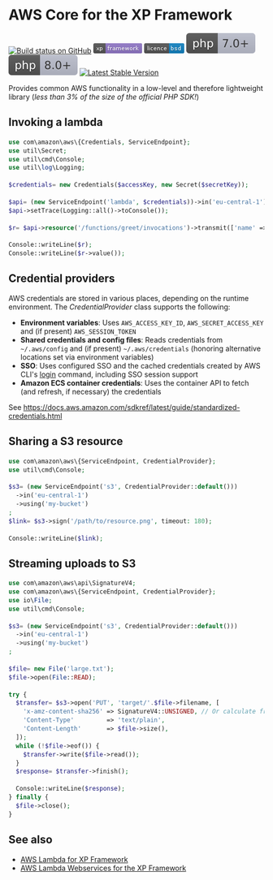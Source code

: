 AWS Core for the XP Framework
========================================================================

[![Build status on GitHub](https://github.com/xp-forge/aws/workflows/Tests/badge.svg)](https://github.com/xp-forge/aws/actions)
[![XP Framework Module](https://raw.githubusercontent.com/xp-framework/web/master/static/xp-framework-badge.png)](https://github.com/xp-framework/core)
[![BSD Licence](https://raw.githubusercontent.com/xp-framework/web/master/static/licence-bsd.png)](https://github.com/xp-framework/core/blob/master/LICENCE.md)
[![Requires PHP 7.0+](https://raw.githubusercontent.com/xp-framework/web/master/static/php-7_0plus.svg)](http://php.net/)
[![Supports PHP 8.0+](https://raw.githubusercontent.com/xp-framework/web/master/static/php-8_0plus.svg)](http://php.net/)
[![Latest Stable Version](https://poser.pugx.org/xp-forge/aws/version.svg)](https://packagist.org/packages/xp-forge/aws)

Provides common AWS functionality in a low-level and therefore lightweight library (*less than 3% of the size of the official PHP SDK!*)

Invoking a lambda
-----------------

```php
use com\amazon\aws\{Credentials, ServiceEndpoint};
use util\Secret;
use util\cmd\Console;
use util\log\Logging;

$credentials= new Credentials($accessKey, new Secret($secretKey));

$api= (new ServiceEndpoint('lambda', $credentials))->in('eu-central-1')->version('2015-03-31');
$api->setTrace(Logging::all()->toConsole());

$r= $api->resource('/functions/greet/invocations')->transmit(['name' => getenv('USER')]);

Console::writeLine($r);
Console::writeLine($r->value());
```

Credential providers
--------------------
AWS credentials are stored in various places, depending on the runtime environment. The *CredentialProvider* class supports the following:

* **Environment variables**: Uses `AWS_ACCESS_KEY_ID`, `AWS_SECRET_ACCESS_KEY` and (if present) `AWS_SESSION_TOKEN`
* **Shared credentials and config files**: Reads credentials from `~/.aws/config` and (if present) `~/.aws/credentials` (honoring alternative locations set via environment variables)
* **SSO**: Uses configured SSO and the cached credentials created by AWS CLI's [login](https://awscli.amazonaws.com/v2/documentation/api/latest/reference/sso/login.html) command, including SSO session support
* **Amazon ECS container credentials**: Uses the container API to fetch (and refresh, if necessary) the credentials

See https://docs.aws.amazon.com/sdkref/latest/guide/standardized-credentials.html

Sharing a S3 resource
---------------------

```php
use com\amazon\aws\{ServiceEndpoint, CredentialProvider};
use util\cmd\Console;

$s3= (new ServiceEndpoint('s3', CredentialProvider::default()))
  ->in('eu-central-1')
  ->using('my-bucket')
;
$link= $s3->sign('/path/to/resource.png', timeout: 180);

Console::writeLine($link);
```

Streaming uploads to S3
-----------------------

```php
use com\amazon\aws\api\SignatureV4;
use com\amazon\aws\{ServiceEndpoint, CredentialProvider};
use io\File;
use util\cmd\Console;

$s3= (new ServiceEndpoint('s3', CredentialProvider::default()))
  ->in('eu-central-1')
  ->using('my-bucket')
;

$file= new File('large.txt');
$file->open(File::READ);

try {
  $transfer= $s3->open('PUT', 'target/'.$file->filename, [
    'x-amz-content-sha256' => SignatureV4::UNSIGNED, // Or calculate from file
    'Content-Type'         => 'text/plain',
    'Content-Length'       => $file->size(),
  ]);
  while (!$file->eof()) {
    $transfer->write($file->read());
  }
  $response= $transfer->finish();

  Console::writeLine($response);
} finally {
  $file->close();
}
```

See also
--------
* [AWS Lambda for XP Framework](https://github.com/xp-forge/lambda)
* [AWS Lambda Webservices for the XP Framework](https://github.com/xp-forge/lambda-ws)
